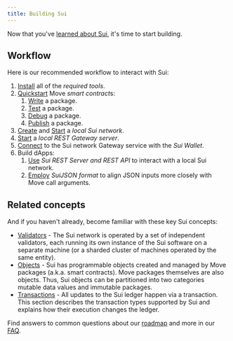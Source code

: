 ```yaml
---
title: Building Sui
---
```


Now that you've [learned about Sui](../learn/index.md), it's time to start building.

## Workflow

Here is our recommended workflow to interact with Sui:

1. [Install](../build/install.md) all of the *required tools*.
1. [Quickstart](../build/move.md) Move *smart contract*s:
   1. [Write](../build/move.md#writing-a-package) a package.
   1. [Test](../build/move.md#testing-a-package) a package.
   1. [Debug](../build/move.md#debugging-a-package) a package.
   1. [Publish](../build/move.md#publishing-a-package) a package.
1. [Create](../build/wallet.md#genesis) and [Start](../build/wallet.md#starting-the-network) a *local Sui network*.
1. [Start](../build/rest-api.md#start-local-rest-server) a *local REST Gateway server*.
1. [Connect](../build/wallet.md#rest-gateway) to the Sui network Gateway service with the *Sui Wallet*.
1. Build dApps:
   1. [Use](../build/rest-api.md) *Sui REST Server and REST API* to interact with a local Sui network.
   1. [Employ](../build/sui-json.md) *SuiJSON format* to align JSON inputs more closely with Move call arguments.


## Related concepts

And if you haven't already, become familiar with these key Sui concepts:

* [Validators](../learn/architecture/validators.md) - The Sui network is operated by a set of independent validators, each running its own instance of the Sui software on a separate machine (or a sharded cluster of machines operated by the same entity).
* [Objects](../build/objects.md) - Sui has programmable objects created and managed by Move packages (a.k.a. smart contracts). Move packages themselves are also objects. Thus, Sui objects can be partitioned into two categories mutable data values and immutable packages.
* [Transactions](../build/transactions.md) - All updates to the Sui ledger happen via a transaction. This section describes the transaction types supported by Sui and explains how their execution changes the ledger.

Find answers to common questions about our [roadmap](https://github.com/MystenLabs/sui/blob/main/ROADMAP.md) and more in our [FAQ](../contribute/faq.md).
